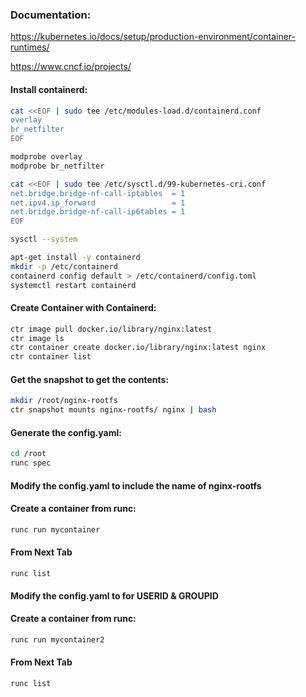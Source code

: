 ### Documentation:

https://kubernetes.io/docs/setup/production-environment/container-runtimes/

https://www.cncf.io/projects/

#### Install containerd:
```sh
cat <<EOF | sudo tee /etc/modules-load.d/containerd.conf
overlay
br_netfilter
EOF
```
```sh
modprobe overlay
modprobe br_netfilter
```
```sh
cat <<EOF | sudo tee /etc/sysctl.d/99-kubernetes-cri.conf
net.bridge.bridge-nf-call-iptables  = 1
net.ipv4.ip_forward                 = 1
net.bridge.bridge-nf-call-ip6tables = 1
EOF
```
```sh
sysctl --system
```
```sh
apt-get install -y containerd
mkdir -p /etc/containerd
containerd config default > /etc/containerd/config.toml
systemctl restart containerd
```
#### Create Container with Containerd:

```sh
ctr image pull docker.io/library/nginx:latest
ctr image ls
ctr container create docker.io/library/nginx:latest nginx
ctr container list
```
#### Get the snapshot to get the contents:
```sh
mkdir /root/nginx-rootfs
ctr snapshot mounts nginx-rootfs/ nginx | bash
```

#### Generate the config.yaml:
```sh
cd /root
runc spec
```


#### Modify the config.yaml to include the name of nginx-rootfs

#### Create a container from runc:
```sh
runc run mycontainer
```

#### From Next Tab 
```
runc list
```


#### Modify the config.yaml to for USERID & GROUPID

#### Create a container from runc:
```sh
runc run mycontainer2
```

#### From Next Tab 
```
runc list
```
